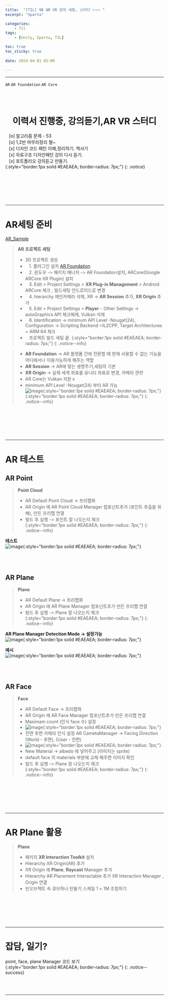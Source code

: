 ```yaml
---
title:  "[TIL] 98 AR VR 강의 세팅, 스터디 ⭐⭐⭐ "
excerpt: "Sparta"

categories:
    - Til
tags:
    - [Unity, Sparta, TIL]

toc: true
toc_sticky: true
 
date: 2024-04-01 02:00

---
```

- - -

`AR` `AR Foundation` `AR Core`

<BR><BR>

<center><H1>  이력서 진행중, 강의듣기,AR VR 스터디 </H1></center>

&nbsp;&nbsp; [o] 알고리즘 문제  - 53       
&nbsp;&nbsp; [o] 1,2반 마무리정리  챌~   
&nbsp;&nbsp; [x] 디자인 코드 패턴 이해,정리하기. 책사기  
&nbsp;&nbsp; [x] 자료구조 디자인패턴 강의 다시 듣기.   
&nbsp;&nbsp; [x] 포트폴리오 강의듣고 만들기.   
{:style="border:1px solid #EAEAEA; border-radius: 7px;"}
{: .notice}  

<br><br><br><br><br>
- - - 


# AR세팅 준비
[AR_Sample](https://github.com/Unity-Technologies/arfoundation-samples/tree/5.1)  

> **AR 프로젝트 세팅**  
> - 3D 프로젝트 생성  
> - &nbsp;&nbsp; 1. 플러그인 설치 [AR Foundation](https://unity.com/unity/features/arfoundation)  
> - &nbsp;&nbsp; 2. 윈도우 -> 패키지 매니저 -> AR Foundation설치, ARCore(Google ARCore XR Plugin) 설치
> - &nbsp;&nbsp; 3. Edit > Project Settings > **XR Plug-in Management** > Android ARCore 체크 , 빌드세팅 안드로이드로 변경
> - &nbsp;&nbsp; 4. hierarchy 메인카메라 삭제, XR -> **AR Session** 추가, **XR Origin** 추가 
> - &nbsp;&nbsp; 5. Edit > Project Settings > **Player** - Other Settings -> autoGraphics API 체크해제, Vulkan 삭제  
> - &nbsp;&nbsp; 6. Identification -> minimum API Level -Nougat(24), Configuration -> Scripting Backend =IL2CPP, Target Architectures = ARM 64 체크 
> - &nbsp;&nbsp; 프로젝트 빌드 세팅 끝. 
{:style="border:1px solid #EAEAEA; border-radius: 7px;"}
{: .notice--info}  

> - **AR Foundation** -> AR 플랫폼 간에 전환할 때 현재 사용할 수 없는 기능을 어디에서나 이용가능하게 해주는 역할  
> - **AR Session** -> AR에 맞는 생명주기,세팅의 기본  
> - **XR Origin** -> 실제 세계 좌표를 유니티 좌표로 변경, 카메라 관련  
> - AR Core는 Vulkan 지원 x  
> - minimum API Level -Nougat(24) 부터 AR 가능  
![image](https://github.com/levell1/levell1.github.io/assets/96651722/ed97f84c-6f1b-4756-94b6-603fac29d6b6){:style="border:1px solid #EAEAEA; border-radius: 7px;"}    
{:style="border:1px solid #EAEAEA; border-radius: 7px;"}
{: .notice--info} 

<br><br><br><br><br>
- - - 

# AR 테스트

## AR Point
> **Point Cloud**  
> - AR Default Point Cloud -> 프리팹화  
> - AR Origin 에 AR Point Cloud Manager 컴포넌트추가 (포인트 추출을 위해), 만든 프리팹 연결  
> - 빌드 후 실행 -> 포인트 잘 나오는지 체크  
{:style="border:1px solid #EAEAEA; border-radius: 7px;"}
{: .notice--info} 

**테스트**  
![image](https://github.com/levell1/levell1.github.io/assets/96651722/8547a07f-8b96-4f81-bfe8-767fdc5720af){:style="border:1px solid #EAEAEA; border-radius: 7px;"}  


<br><br>

## AR Plane
> **Plane**  
> - AR Default Plane -> 프리팹화  
> - AR Origin 에 AR Plane Manager 컴포넌트추가  만든 프리팹 연결  
> - 빌드 후 실행 -> Plane 잘 나오는지 체크  
{:style="border:1px solid #EAEAEA; border-radius: 7px;"}
{: .notice--info} 

**AR Plane Manager Detection Mode -> 설정가능**  
![image](https://github.com/levell1/levell1.github.io/assets/96651722/b3a751dd-5b51-4e42-b7f8-eb05c91499ca){:style="border:1px solid #EAEAEA; border-radius: 7px;"}  


**예시**  
![image](https://github.com/levell1/levell1.github.io/assets/96651722/8d024721-ec65-4ba1-8eca-91a04a238e3b){:style="border:1px solid #EAEAEA; border-radius: 7px;"}  

<br><br>

## AR Face
> **Face**  
> - AR Default Face -> 프리팹화  
> - AR Origin 에 AR Face Manager 컴포넌트추가  만든 프리팹 연결  
> - Maximam count (인식 face 수) 설정  
> - ![image](https://github.com/levell1/levell1.github.io/assets/96651722/1215e89c-eb22-47c2-aef7-a8cbd04768fa){:style="border:1px solid #EAEAEA; border-radius: 7px;"}  
> - 전면 후면 카메라 인식 설정 AR CametaManager -> Facing Direction (World - 후면),  (User - 전면)  
> - ![image](https://github.com/levell1/levell1.github.io/assets/96651722/4aa98aa6-fe63-4216-b41d-196590b1d47d){:style="border:1px solid #EAEAEA; border-radius: 7px;"}  
> - New Material -> albedo 에 넣어주고 (이미지는 sprite)  
> - default face 의 materials 부분에 교체 해주면 이미지 확인  
> - 빌드 후 실행 -> Plane 잘 나오는지 체크  
{:style="border:1px solid #EAEAEA; border-radius: 7px;"}
{: .notice--info} 

<br><br><br><br><br>
- - - 

# AR Plane 활용

> **Plane**  
> - 패키지 **XR Interaction Toolkit** 설치  
> - Hierarchy XR Origin(AR) 추가  
> - XR Origin 에 **Plane**, **Raycast** Manager 추가  
> - Hierarchy AR Placement Interactable 추가 XR Interaction Manager , Origin 연결
> - 빈오브젝트 속 큐브하나 만들기 스케일 1 = 1M 조정하기

<br><br><br><br><br>
- - - 

# 잡담, 일기?
point, face, plane Manager 코드 보기  
{:style="border:1px solid #EAEAEA; border-radius: 7px;"}
{: .notice--success}  

<br><br>
- - -
